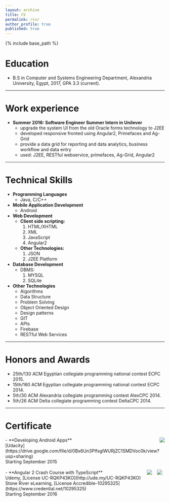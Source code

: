 ```yaml
---
layout: archive
title: CV
permalink: /cv/
author_profile: true
published: true
---
```


{% include base_path %}

Education
======
* B.S in Computer and Systems Engineering Department, Alexandria University, Egypt, 2017, GPA 3.3 (current).

***

Work experience
======
- **Summer 2016: Software Engineer Summer Intern in Unilever**
  * upgrade the system UI from the old Oracle forms technology to J2EE
  * developed responsive fronted using Angular2, Primefaces and Ag-Grid
  * provide a data grid for reporting and data analytics, business workflow and data entry
  * used: J2EE, RESTful webservice, primefaces, Ag-Grid, Angular2


***


Technical Skills
===
- **Programming Languages**
  - Java, C/C++
- **Mobile Application Development**
  - Android 
- **Web Development**
  - **Client side scripting:**
      1. HTML/XHTML
      2. XML
      3. JavaScript
      4. Angular2
  - **Other Technologies:**
      1. JSON
      3. J2EE Platform
- **Database Development**
  - DBMS: 
      1. MYSQL
      2. SQLite
- **Other Technologies**
  - Algorithms
  - Data Structure
  - Problem Solving
  - Object Oriented Design
  - Design patterns
  - GIT
  - APIs
  - Firebase
  - RESTful Web Services
  

***



Honors and Awards
===
- 25th/130 ACM Egyptian collegiate programming national contest ECPC 2015.
- 15th/160 ACM Egyptian collegiate programming national contest ECPC 2014.
- 5th/30 ACM Alexandria collegiate programming contest AlexCPC 2014.
- 5th/26 ACM Delta collegiate programming contest DeltaCPC 2014.


***


Certificate
===

<img align="right" src="https://magedmilad.github.io/images/udacity.png">
-  **Developing Android Apps** <br />
[Udacity](https://drive.google.com/file/d/0Bx6Un3PlfsglWURjZC1SMDVoc0k/view?usp=sharing) <br />
Starting September 2015 <br /> <br /> 



<img align="right" hspace="8" src="https://magedmilad.github.io/images/udemy.png">
<img align="right" hspace="8" src="https://magedmilad.github.io/images/SRL.png">
- **Angular 2 Crash Course with TypeScript** <br />
Udemy, [License UC-RQKP43KO](http://ude.my/UC-RQKP43KO) <br />
Stone River eLearning, [License Accredible-10295325](https://www.credential.net/10295325) <br />
Starting September 2016 <br />
